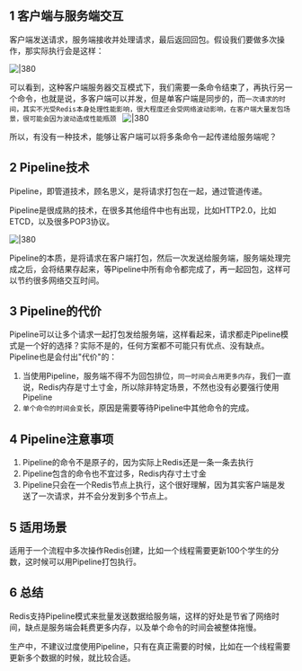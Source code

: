 
## 1 客户端与服务端交互

客户端发送请求，服务端接收并处理请求，最后返回回包。假设我们要做多次操作，那实际执行会是这样：

![|380](https://my-obsidian-image.oss-cn-guangzhou.aliyuncs.com/2024/04/e6e3b01584966641e439988238678338.png)

可以看到，这种客户端服务器交互模式下，我们需要一条命令结束了，再执行另一个命令，也就是说，多客户端可以并发，但是单客户端是同步的，而`一次请求的时间，其实不光受Redis本身处理性能影响，很大程度还会受网络波动影响，在客户端大量发包场景，很可能会因为波动造成性能瓶颈
`
![|380](https://my-obsidian-image.oss-cn-guangzhou.aliyuncs.com/2024/04/34ac045d0bd7b018de9d2c2774e1e5c5.png)

所以，有没有一种技术，能够让客户端可以将多条命令一起传递给服务端呢？
## 2 Pipeline技术

Pipeline，即管道技术，顾名思义，是将请求打包在一起，通过管道传递。

Pipeline是很成熟的技术，在很多其他组件中也有出现，比如HTTP2.0，比如ETCD，以及很多POP3协议。

![|380](https://my-obsidian-image.oss-cn-guangzhou.aliyuncs.com/2024/04/e0f15e6109054fe337fa293b33fb75af.png)

Pipeline的本质，是将请求在客户端打包，然后一次发送给服务端，服务端处理完成之后，会将结果存起来，等Pipeline中所有命令都完成了，再一起回包，这样可以节约很多网络交互时间。

## 3 Pipeline的代价

Pipeline可以让多个请求一起打包发给服务端，这样看起来，请求都走Pipeline模式是一个好的选择？实际不是的，任何方案都不可能只有优点、没有缺点。Pipeline也是会付出"代价"的：
1. 当使用Pipeline，服务端不得不为回包排位，`同一时间会占用更多内存`，我们一直说，Redis内存是寸土寸金，所以除非特定场景，不然也没有必要强行使用Pipeline
2. `单个命令的时间会变`长，原因是需要等待Pipeline中其他命令的完成。

## 4 Pipeline注意事项

1. Pipeline的命令不是原子的，因为实际上Redis还是一条一条去执行
2. Pipeline包含的命令也不宜过多，Redis内存寸土寸金
3. Pipeline只会在一个Redis节点上执行，这个很好理解，因为其实客户端是发送了一次请求，并不会分发到多个节点上。

## 5 适用场景

适用于一个流程中多次操作Redis创建，比如一个线程需要更新100个学生的分数，这时候可以用Pipeline打包执行。

## 6 总结

Redis支持Pipeline模式来批量发送数据给服务端，这样的好处是节省了网络时间，缺点是服务端会耗费更多内存，以及单个命令的时间会被整体拖慢。

生产中，不建议过度使用Pipeline，只有在真正需要的时候，比如在一个线程需要更新多个数据的时候，就比较合适。
